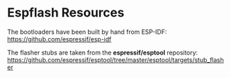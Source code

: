# Espflash Resources

The bootloaders have been built by hand from ESP-IDF:  
https://github.com/espressif/esp-idf

The flasher stubs are taken from the **espressif/esptool** repository:  
https://github.com/espressif/esptool/tree/master/esptool/targets/stub_flasher

